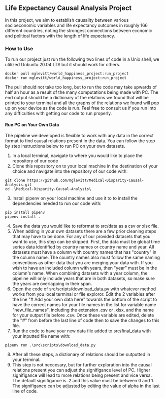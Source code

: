 ## Life Expectancy Causal Analysis Project

In this project, we aim to establish causality between various socioeconomic variables and life expectancy outcomes in  roughly 166 different countries, noting the strongest connections between economic and political factors with the length of life expectancy. 

### How to Use

To run our project just run the following two lines of code in a Unix shell, we utilized Unbuntu 20.04 LTS but it should work for others.
```
docker pull mglevitt/world_happiness_project:run_project
docker run mglevitt/world_happiness_project:run_project
```
The pull should not take too long, but to run the code may take upwards of half an hour as a result of the many computations being made with PC. The end output should be a dictionary of the relations we found that will be printed to your terminal and all the graphs of the relations we found will pop up on your device as the code is run. Feel free to consult us if you run into any difficulties with getting our code to run properly.

#### Run PC on Your Own Data

The pipeline we developed is flexible to work with any data in the correct format to find causal relations present in the data. You can follow the step by step instructions below to run PC on your own datasets. 

1. In a local terminal, navigate to where you would like to place the repository of our code
2. Clone this repository on to your local machine in the destination of your choice and navigate into the repository of our code with: 
```
git clone https://github.com/mglevitt/Medical-Disparity-Causal-Analysis.git
cd .\Medical-Disparity-Causal-Analysis\
```
3. Install pipenv on your local machine and use it to to install the dependencies needed to run our code with: 
```
pip install pipenv
pipenv install .
```
4. Save the data you would like to reformat to src/data as a csv or xlsx file. 
5. When adding in your own datasets there are a few prior cleaning steps that may have to be done. For any of our provided datasets that you want to use, this step can be skipped. First, the data must be global time series data identified by country names or country name and year. All datasets must have a column with country names that has "country" in the column name. The country names also must follow the same naming conventions as other data that you are merging your data with. If you wish to have an included column with years, then "year" must be in the column's name. When combining datasets with a year column, the pipeline will only include years that are in both datasets, so make sure the years are overlapping in their span. 
6. Open the code of src/scripts/download_data.py with whatever method works from you local terminal or file exploror. Edit the 2 variables after the line "# Add your own data here" towards the bottom of the script to have the correct names for your file names in the list for variable name "new_file_names", including the extension .csv or .xlsx, and the name for your output file before .csv. Once these variable are edited, delete the "#" from before the last line of code then to save the changes to this file.
7. Run the code to have your new data file added to src/final_data with your inputted file name with: 
```
pipenv run .\src\scripts\download_data.py
```
8. After all these steps, a dictionary of relations should be outputted in your terminal. 
9. This step is not neccesary, but for further exploration into the causal relations present you can adjust the signifigance level of PC. Higher signifigance will lead to more relations being present and vice versa. The default signifigance is .2 and this value must be between 0 and 1. The signifigance can be adjusted by editing the value of alpha in the last line of code. 
